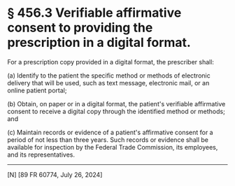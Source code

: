 # § 456.3   Verifiable affirmative consent to providing the prescription in a digital format.

For a prescription copy provided in a digital format, the prescriber shall:


(a) Identify to the patient the specific method or methods of electronic delivery that will be used, such as text message, electronic mail, or an online patient portal;


(b) Obtain, on paper or in a digital format, the patient's verifiable affirmative consent to receive a digital copy through the identified method or methods; and


(c) Maintain records or evidence of a patient's affirmative consent for a period of not less than three years. Such records or evidence shall be available for inspection by the Federal Trade Commission, its employees, and its representatives.



---

[N] [89 FR 60774, July 26, 2024]




